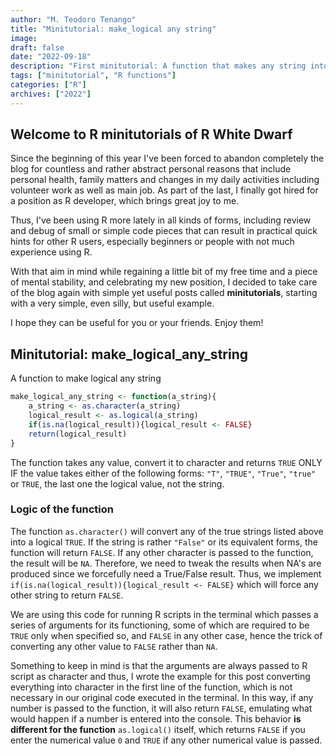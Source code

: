 ```yaml
---
author: "M. Teodoro Tenango"
title: "Minitutorial: make_logical any string"
image: 
draft: false
date: "2022-09-18"
description: "First minitutorial: A function that makes any string into logical"
tags: ["minitutorial", "R functions"]
categories: ["R"]
archives: ["2022"]
---
```


## Welcome to R minitutorials of R White Dwarf

Since the beginning of this year I've been forced to abandon completely the blog for countless and rather abstract personal reasons that include personal health, family matters and changes in my daily activities including volunteer work as well as main job. As part of the last, I finally got hired for a position as R developer, which brings great joy to me. 

Thus, I've been using R more lately in all kinds of forms, including review and debug of small or simple code pieces that can result in practical quick hints for other R users, especially beginners or people with not much experience using R. 

With that aim in mind while regaining a little bit of my free time and a piece of mental stability, and celebrating my new position, I decided to take care of the blog again with simple yet useful posts called **minitutorials**, starting with a very simple, even silly, but useful example.

I hope they can be useful for you or your friends. Enjoy them!

## Minitutorial: make_logical_any_string

A function to make logical any string


```r
make_logical_any_string <- function(a_string){
    a_string <- as.character(a_string)
    logical_result <- as.logical(a_string)
    if(is.na(logical_result)){logical_result <- FALSE}
    return(logical_result)
}
```

The function takes any value, convert it to character and returns `TRUE` ONLY IF the value takes either of the following forms: `"T"`, `"TRUE"`, `"True"`, `"true"` or `TRUE`, the last one the logical value, not the string.

### Logic of the function
The function `as.character()` will convert any of the true strings listed above into a logical `TRUE`. If the string is rather `"False"` or its equivalent forms, the function will return `FALSE`. If any other character is passed to the function, the result will be `NA`. Therefore, we need to tweak the results when NA's are produced since we forcefully need a True/False result. Thus, we implement `if(is.na(logical_result)){logical_result <- FALSE}` which will force any other string to return `FALSE`.

We are using this code for running R scripts in the terminal which passes a series of arguments for its functioning, some of which are required to be `TRUE` only when specified so, and `FALSE` in any other case, hence the trick of converting any other value to `FALSE` rather than `NA`.

Something to keep in mind is that the arguments are always passed to R script as character and thus, I wrote the example for this post converting everything into character in the first line of the function, which is not necessary in our original code executed in the terminal. In this way, if any number is passed to the function, it will also return `FALSE`, emulating what would happen if a number is entered into the console. This behavior **is different for the function** `as.logical()` itself, which returns `FALSE` if you enter the numerical value `0` and `TRUE` if any other numerical value is passed. 
